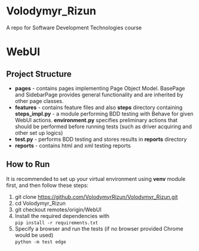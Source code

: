 # Volodymyr_Rizun
A repo for Software Development Technologies course

# WebUI

## Project Structure
- **pages** - contains pages implementing Page Object Model. BasePage and SidebarPage provides general functionality and are inherited by other page classes. 
- **features** - contains feature files and also **steps** directory containing **steps_impl.py** - a module performing BDD testing with Behave for given WebUI actions. **environment.py** specifies preliminary actions that should be performed before running tests (such as driver acquiring and other set up logics)
- **test.py** - performs BDD testing and stores results in **reports** directory
- **reports** - contains html and xml testing reports

## How to Run
It is recommended to set up your virtual environment using **venv** module first, and then follow these steps:
1. git clone https://github.com/VolodymyrRizun/Volodymyr_Rizun.git
2. cd Volodymyr_Rizun
3. git checkout remotes/origin/WebUI
4. Install the required dependencies with   
   `pip install -r requirements.txt`
5. Specify a browser and run the tests 
   (if no browser provided Chrome would be used)     
   `python -m test edge`